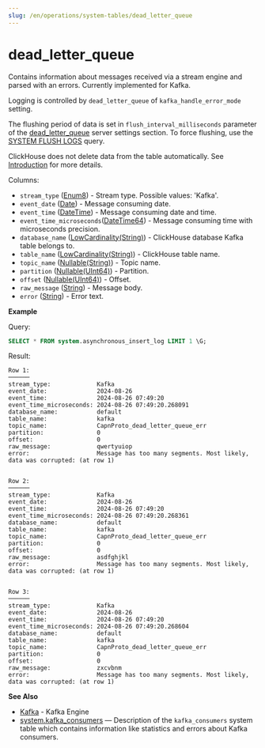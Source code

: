 ```yaml
---
slug: /en/operations/system-tables/dead_letter_queue
---
```

# dead_letter_queue

Contains information about messages received via a stream engine and parsed with an errors. Currently implemented for Kafka.

Logging is controlled by `dead_letter_queue` of `kafka_handle_error_mode` setting.

The flushing period of data is set in `flush_interval_milliseconds` parameter of the [dead_letter_queue](../../operations/server-configuration-parameters/settings.md#server_configuration_parameters-dead_letter_queue) server settings section. To force flushing, use the [SYSTEM FLUSH LOGS](../../sql-reference/statements/system.md#query_language-system-flush_logs) query.

ClickHouse does not delete data from the table automatically. See [Introduction](../../operations/system-tables/index.md#system-tables-introduction) for more details.

Columns:

- `stream_type` ([Enum8](../../sql-reference/data-types/enum.md)) - Stream type. Possible values: 'Kafka'.
- `event_date` ([Date](../../sql-reference/data-types/date.md)) - Message consuming date.
- `event_time` ([DateTime](../../sql-reference/data-types/datetime.md)) - Message consuming date and time.
- `event_time_microseconds`([DateTime64](../../sql-reference/data-types/datetime64.md)) - Message consuming time with microseconds precision.
- `database_name` ([LowCardinality(String)](../../sql-reference/data-types/string.md)) - ClickHouse database Kafka table belongs to.
- `table_name` ([LowCardinality(String)](../../sql-reference/data-types/string.md)) - ClickHouse table name.
- `topic_name` ([Nullable(String)](../../sql-reference/data-types/nullable.md)) - Topic name.
- `partition` ([Nullable(UInt64)](../../sql-reference/data-types/nullable.md)) - Partition.
- `offset` ([Nullable(UInt64)](../../sql-reference/data-types/nullable.md)) - Offset.
- `raw_message` ([String](../../sql-reference/data-types/string.md)) - Message body.
- `error` ([String](../../sql-reference/data-types/string.md)) - Error text.

**Example**

Query:

``` sql
SELECT * FROM system.asynchronous_insert_log LIMIT 1 \G;
```

Result:

``` text
Row 1:
──────
stream_type:             Kafka
event_date:              2024-08-26
event_time:              2024-08-26 07:49:20
event_time_microseconds: 2024-08-26 07:49:20.268091
database_name:           default
table_name:              kafka
topic_name:              CapnProto_dead_letter_queue_err
partition:               0
offset:                  0
raw_message:             qwertyuiop
error:                   Message has too many segments. Most likely, data was corrupted: (at row 1)


Row 2:
──────
stream_type:             Kafka
event_date:              2024-08-26
event_time:              2024-08-26 07:49:20
event_time_microseconds: 2024-08-26 07:49:20.268361
database_name:           default
table_name:              kafka
topic_name:              CapnProto_dead_letter_queue_err
partition:               0
offset:                  0
raw_message:             asdfghjkl
error:                   Message has too many segments. Most likely, data was corrupted: (at row 1)


Row 3:
──────
stream_type:             Kafka
event_date:              2024-08-26
event_time:              2024-08-26 07:49:20
event_time_microseconds: 2024-08-26 07:49:20.268604
database_name:           default
table_name:              kafka
topic_name:              CapnProto_dead_letter_queue_err
partition:               0
offset:                  0
raw_message:             zxcvbnm
error:                   Message has too many segments. Most likely, data was corrupted: (at row 1)
```

**See Also**

- [Kafka](../../engines/table-engines/integrations/kafka) - Kafka Engine
- [system.kafka_consumers](../../operations/system-tables/kafka_consumers.md#system_tables-kafka_consumers) — Description of the `kafka_consumers` system table which contains information like statistics and errors about Kafka consumers.
